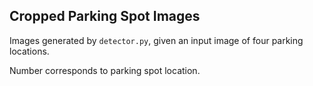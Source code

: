 ## Cropped Parking Spot Images

Images generated by `detector.py`, given an input image of four parking locations.

Number corresponds to parking spot location.
